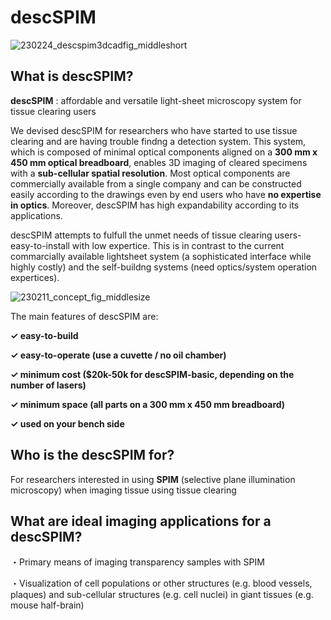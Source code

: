 # descSPIM

![230224_descspim3dcadfig_middleshort](https://user-images.githubusercontent.com/98086219/221199072-4f42f023-e379-449a-8d14-b5d9aa063339.png)

## What is descSPIM?

**descSPIM** : affordable and versatile light-sheet microscopy system for tissue clearing users

We devised descSPIM for researchers who have started to use tissue clearing and are having trouble findng a detection system.
This system, which is composed of minimal optical components aligned on a **300 mm x 450 mm optical breadboard**, enables
3D imaging of cleared specimens with a **sub-cellular spatial resolution**. Most optical components are
commercially available from a single company and can be constructed easily according to the drawings even by
end users who have **no expertise in optics**. Moreover, descSPIM has high expandability according to its
applications.

descSPIM attempts to fulfull the unmet needs of tissue clearing users- easy-to-install with low expertice. This is in contrast to the current commarcially available lightsheet system (a sophisticated interface while highly costly) and the self-buildng systems (need optics/system operation expertices). 

![230211_concept_fig_middlesize](https://user-images.githubusercontent.com/98086219/224371460-4d456602-3cd6-4755-9d18-f7ff0003d094.png)

The main features of descSPIM are:

**✓ easy-to-build**

**✓ easy-to-operate (use a cuvette / no oil chamber)**

**✓ minimum cost ($20k-50k for descSPIM-basic, depending on the number of lasers)**

**✓ minimum space (all parts on a 300 mm x 450 mm breadboard)**

**✓ used on your bench side**

## Who is the descSPIM for?

For researchers interested in using **SPIM** (selective plane illumination microscopy) when imaging tissue using tissue clearing


## What are ideal imaging applications for a descSPIM?

・Primary means of imaging transparency samples with SPIM

・Visualization of cell populations or other structures (e.g. blood vessels, plaques) and sub-cellular structures (e.g. cell nuclei) in giant tissues (e.g. mouse half-brain)
